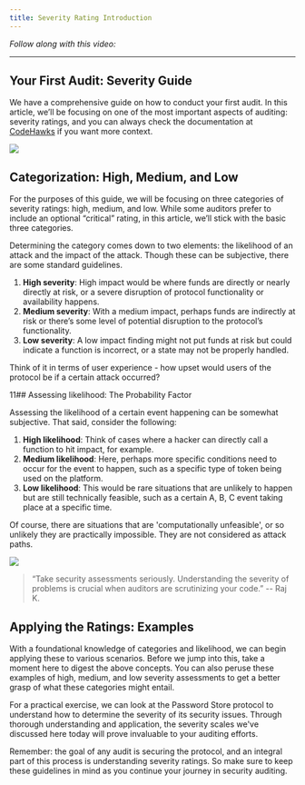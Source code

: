 ```yaml
---
title: Severity Rating Introduction
---
```


_Follow along with this video:_



---

## Your First Audit: Severity Guide

We have a comprehensive guide on how to conduct your first audit. In this article, we’ll be focusing on one of the most important aspects of auditing: severity ratings, and you can always check the documentation at [CodeHawks](https://docs.codehawks.com/hawks-auditors/how-to-determine-a-finding-validity) if you want more context.

![](https://cdn.videotap.com/7lZzIpoo6m1i2yRO4L8G-32.62.png)

## Categorization: High, Medium, and Low

For the purposes of this guide, we will be focusing on three categories of severity ratings: high, medium, and low. While some auditors prefer to include an optional “critical” rating, in this article, we’ll stick with the basic three categories.

Determining the category comes down to two elements: the likelihood of an attack and the impact of the attack. Though these can be subjective, there are some standard guidelines.

1. **High severity**: High impact would be where funds are directly or nearly directly at risk, or a severe disruption of protocol functionality or availability happens.
2. **Medium severity**: With a medium impact, perhaps funds are indirectly at risk or there’s some level of potential disruption to the protocol’s functionality.
3. **Low severity**: A low impact finding might not put funds at risk but could indicate a function is incorrect, or a state may not be properly handled.

Think of it in terms of user experience - how upset would users of the protocol be if a certain attack occurred?

11## Assessing likelihood: The Probability Factor

Assessing the likelihood of a certain event happening can be somewhat subjective. That said, consider the following:

1. **High likelihood**: Think of cases where a hacker can directly call a function to hit impact, for example.
2. **Medium likelihood**: Here, perhaps more specific conditions need to occur for the event to happen, such as a specific type of token being used on the platform.
3. **Low likelihood**: This would be rare situations that are unlikely to happen but are still technically feasible, such as a certain A, B, C event taking place at a specific time.

Of course, there are situations that are 'computationally unfeasible', or so unlikely they are practically impossible. They are not considered as attack paths.

![](https://cdn.videotap.com/X03vsMLjpN6hMQWiqf3J-168.51.png)

> “Take security assessments seriously. Understanding the severity of problems is crucial when auditors are scrutinizing your code.” -- Raj K.

## Applying the Ratings: Examples

With a foundational knowledge of categories and likelihood, we can begin applying these to various scenarios. Before we jump into this, take a moment here to digest the above concepts. You can also peruse these examples of high, medium, and low severity assessments to get a better grasp of what these categories might entail.

For a practical exercise, we can look at the Password Store protocol to understand how to determine the severity of its security issues. Through thorough understanding and application, the severity scales we've discussed here today will prove invaluable to your auditing efforts.

Remember: the goal of any audit is securing the protocol, and an integral part of this process is understanding severity ratings. So make sure to keep these guidelines in mind as you continue your journey in security auditing.
